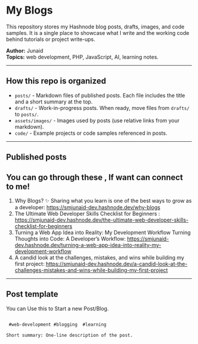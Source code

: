 # My Blogs

This repository stores my Hashnode blog posts, drafts, images, and code samples.
It is a single place to showcase what I write and the working code behind tutorials or project write-ups.

**Author:** Junaid  
**Topics:** web development, PHP, JavaScript, AI, learning notes.

---

## How this repo is organized

- `posts/` - Markdown files of published posts. Each file includes the title and a short summary at the top.
- `drafts/` - Work-in-progress posts. When ready, move files from `drafts/` to `posts/`.
- `assets/images/` - Images used by posts (use relative links from your markdown).
- `code/` - Example projects or code samples referenced in posts.
---

## Published posts
## You can go through these , If want can connect to me!

1. Why Blogs?
✨ Sharing what you learn is one of the best ways to grow as a developer:  https://smjunaid-dev.hashnode.dev/why-blogs
2. The Ultimate Web Developer Skills Checklist for Beginners : https://smjunaid-dev.hashnode.dev/the-ultimate-web-developer-skills-checklist-for-beginners
3. Turning a Web App Idea into Reality: My Development Workflow
Turning Thoughts into Code: A Developer’s Workflow: https://smjunaid-dev.hashnode.dev/turning-a-web-app-idea-into-reality-my-development-workflow
4. A candid look at the challenges, mistakes, and wins while building my first project: https://smjunaid-dev.hashnode.dev/a-candid-look-at-the-challenges-mistakes-and-wins-while-building-my-first-project
---

## Post template

You can Use this to Start a new Post/Blog.

```md

 #web-development #blogging  #learning

Short summary: One-line description of the post.

